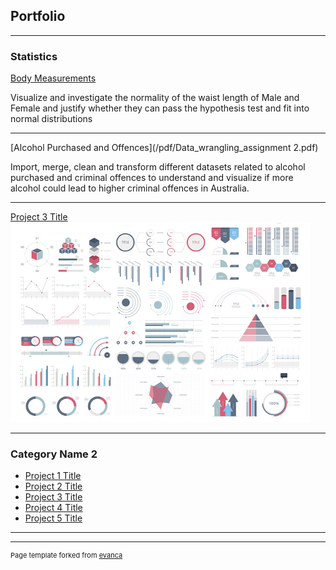 ## Portfolio

---

### Statistics  

[Body Measurements](/pdf/Body_Measurement_investigation.pdf)

Visualize and investigate the normality of the waist length of Male and Female and justify whether they can pass the hypothesis test and fit into normal distributions

---
[Alcohol Purchased and Offences](/pdf/Data_wrangling_assignment 2.pdf)

Import, merge, clean and transform different datasets related to alcohol purchased and criminal offences to understand and visualize if more alcohol could lead to higher criminal offences in Australia. 


---
[Project 3 Title](http://example.com/)
<img src="images/dummy_thumbnail.jpg?raw=true"/>

---

### Category Name 2

- [Project 1 Title](http://example.com/)
- [Project 2 Title](http://example.com/)
- [Project 3 Title](http://example.com/)
- [Project 4 Title](http://example.com/)
- [Project 5 Title](http://example.com/)

---




---
<p style="font-size:11px">Page template forked from <a href="https://github.com/evanca/quick-portfolio">evanca</a></p>
<!-- Remove above link if you don't want to attibute -->
